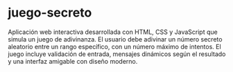 # juego-secreto
Aplicación web interactiva desarrollada con HTML, CSS y JavaScript que simula un juego de adivinanza. El usuario debe adivinar un número secreto aleatorio entre un rango específico, con un número máximo de intentos. El juego incluye validación de entrada, mensajes dinámicos según el resultado y una interfaz amigable con diseño moderno. 
